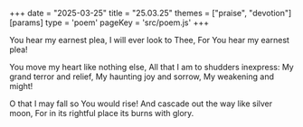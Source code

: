 +++
date = "2025-03-25"
title = "25.03.25"
themes = ["praise", "devotion"]
[params]
  type = 'poem'
  pageKey = 'src/poem.js'
+++

You hear my earnest plea,
I will ever look to Thee,
For You hear my earnest plea!

You move my heart like nothing else,
All that I am to shudders inexpress:
My grand terror and relief,
My haunting joy and sorrow,
My weakening and might!

O that I may fall so You would rise!
And cascade out the way like silver moon,
For in its rightful place its burns with glory.
